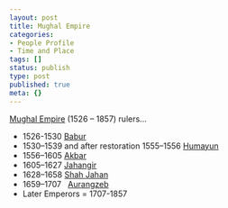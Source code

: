 ```yaml
---
layout: post
title: Mughal Empire
categories:
- People Profile
- Time and Place
tags: []
status: publish
type: post
published: true
meta: {}
---
```

[Mughal Empire](http://en.wikipedia.org/wiki/Mughal_Empire) (1526 – 1857) rulers...
- 1526-1530 [Babur ](http://en.wikipedia.org/wiki/Babur)
- 1530–1539 and after restoration 1555–1556 [Humayun ](http://en.wikipedia.org/wiki/Humayun)
- 1556–1605 [Akbar ](http://en.wikipedia.org/wiki/Akbar)
- 1605–1627 [Jahangir ](http://en.wikipedia.org/wiki/Jahangir)
- 1628–1658 [Shah Jahan ](http://en.wikipedia.org/wiki/Shah_Jahan)
- 1659–1707   [Aurangzeb ](http://en.wikipedia.org/wiki/Aurangzeb)
- Later Emperors = 1707-1857
